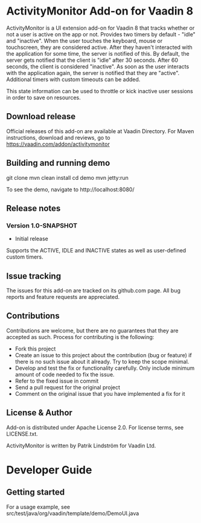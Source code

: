 # ActivityMonitor Add-on for Vaadin 8

ActivityMonitor is a UI extension add-on for Vaadin 8 that tracks whether or not a user is active on the app or not. Provides two timers by default - "idle" and "inactive". When the user touches the keyboard, mouse or touchscreen, they are considered active. After they haven't interacted with the application for some time, the server is notified of this. By default, the server gets notified that the client is "idle" after 30 seconds. After 60 seconds, the client is considered "inactive". As soon as the user interacts with the application again, the server is notified that they are "active".
Additional timers with custom timeouts can be added.

This state information can be used to throttle or kick inactive user sessions in order to save on resources.

## Download release

Official releases of this add-on are available at Vaadin Directory. For Maven instructions, download and reviews, go to https://vaadin.com/addon/activitymonitor

## Building and running demo

git clone 
mvn clean install
cd demo
mvn jetty:run

To see the demo, navigate to http://localhost:8080/

## Release notes

### Version 1.0-SNAPSHOT
- Initial release

Supports the ACTIVE, IDLE and INACTIVE states as well as user-defined custom timers.

## Issue tracking

The issues for this add-on are tracked on its github.com page. All bug reports and feature requests are appreciated. 

## Contributions

Contributions are welcome, but there are no guarantees that they are accepted as such. Process for contributing is the following:
- Fork this project
- Create an issue to this project about the contribution (bug or feature) if there is no such issue about it already. Try to keep the scope minimal.
- Develop and test the fix or functionality carefully. Only include minimum amount of code needed to fix the issue.
- Refer to the fixed issue in commit
- Send a pull request for the original project
- Comment on the original issue that you have implemented a fix for it

## License & Author

Add-on is distributed under Apache License 2.0. For license terms, see LICENSE.txt.

ActivityMonitor is written by Patrik Lindström for Vaadin Ltd.

# Developer Guide

## Getting started

For a usage example, see src/test/java/org/vaadin/template/demo/DemoUI.java

